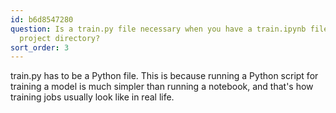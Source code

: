 ```yaml
---
id: b6d8547280
question: Is a train.py file necessary when you have a train.ipynb file in your midterm
  project directory?
sort_order: 3
---
```


train.py has to be a Python file. This is because running a Python script for training a model is much simpler than running a notebook, and that's how training jobs usually look like in real life.